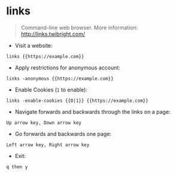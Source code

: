 # links

> Command-line web browser.
> More information: <http://links.twibright.com/>

- Visit a website:

`links {{https://example.com}}`

- Apply restrictions for anonymous account:

`links -anonymous {{https://example.com}}`

- Enable Cookies (`1` to enable):

`links -enable-cookies {{0|1}} {{https://example.com}}`

- Navigate forwards and backwards through the links on a page:

`Up arrow key, Down arrow key`

- Go forwards and backwards one page:

`Left arrow key, Right arrow key`

- Exit:

`q then y`
